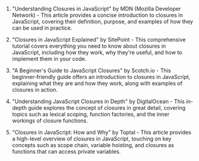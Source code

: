 

1. "Understanding Closures in JavaScript" by MDN (Mozilla Developer Network) - This article provides a concise introduction to closures in JavaScript, covering their definition, purpose, and examples of how they can be used in practice.

2. "Closures in JavaScript Explained" by SitePoint - This comprehensive tutorial covers everything you need to know about closures in JavaScript, including how they work, why they're useful, and how to implement them in your code.

3. "A Beginner's Guide to JavaScript Closures" by Scotch.io - This beginner-friendly guide offers an introduction to closures in JavaScript, explaining what they are and how they work, along with examples of closures in action.

4. "Understanding JavaScript Closures in Depth" by DigitalOcean - This in-depth guide explores the concept of closures in great detail, covering topics such as lexical scoping, function factories, and the inner workings of closure functions.

5. "Closures in JavaScript: How and Why" by Toptal - This article provides a high-level overview of closures in JavaScript, touching on key concepts such as scope chain, variable hoisting, and closures as functions that can access private variables.